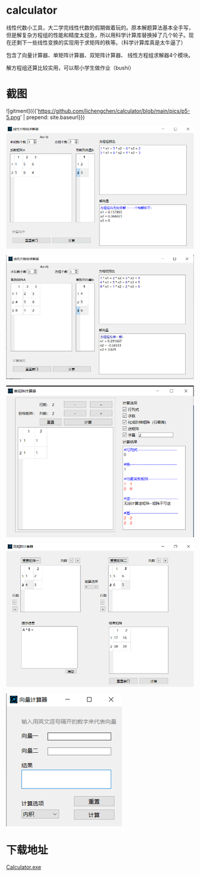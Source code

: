 # calculator

线性代数小工具，大二学完线性代数的假期做着玩的。原本解题算法基本全手写，但是解复杂方程组的性能和精度太捉急，所以用科学计算库替换掉了几个轮子。现在还剩下一些线性变换的实现用于求矩阵的秩等。（科学计算库真是太牛逼了）

包含了向量计算器、单矩阵计算器、双矩阵计算器、 线性方程组求解器4个模块。

解方程组还算比较实用，可以帮小学生做作业（bushi）

# 截图

![gitment]({{'https://github.com/lichengchen/calculator/blob/main/pics/p5-5.png' | prepend: site.baseurl}})

![img](https://github.com/lichengchen/calculator/blob/main/pics/p5-5.png?raw=true)

![img](https://github.com/lichengchen/calculator/blob/main/pics/p5.jpg?raw=true)

![img](https://github.com/lichengchen/calculator/blob/main/pics/p5-3.png?raw=true)

![img](https://github.com/lichengchen/calculator/blob/main/pics/p5-4.png?raw=true)

![img](https://github.com/lichengchen/calculator/blob/main/pics/p5-2.png?raw=true)

# 下载地址
[Calculator.exe](https://github.com/lichengchen/calculator/releases/download/1.0/Calculator.exe)
